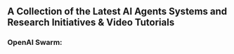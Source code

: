## A Collection of the Latest AI Agents Systems and Research Initiatives & Video Tutorials

### OpenAI Swarm:
